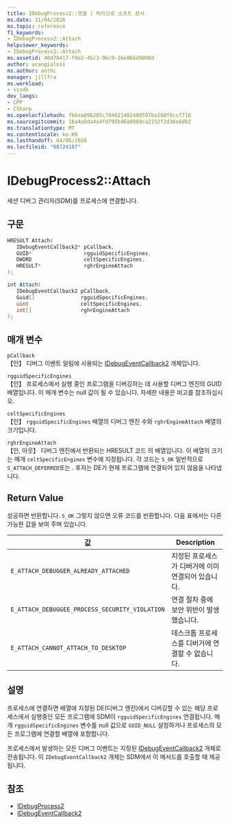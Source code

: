 ```yaml
---
title: IDebugProcess2::연결 | 마이크로 소프트 문서
ms.date: 11/04/2016
ms.topic: reference
f1_keywords:
- IDebugProcess2::Attach
helpviewer_keywords:
- IDebugProcess2::Attach
ms.assetid: 40d78417-fde2-45c3-96c9-16e06bd9008d
author: acangialosi
ms.author: anthc
manager: jillfra
ms.workload:
- vssdk
dev_langs:
- CPP
- CSharp
ms.openlocfilehash: fb6ea896285c784021402400597ba168f6ccf716
ms.sourcegitcommit: 16a4a5da4a4fd795b46a0869ca2152f2d36e6db2
ms.translationtype: MT
ms.contentlocale: ko-KR
ms.lasthandoff: 04/06/2020
ms.locfileid: "80724187"
---
```

# <a name="idebugprocess2attach"></a>IDebugProcess2::Attach
세션 디버그 관리자(SDM)를 프로세스에 연결합니다.

## <a name="syntax"></a>구문

```cpp
HRESULT Attach( 
   IDebugEventCallback2* pCallback,
   GUID*                 rgguidSpecificEngines,
   DWORD                 celtSpecificEngines,
   HRESULT*              rghrEngineAttach
);
```

```csharp
int Attach( 
   IDebugEventCallback2 pCallback,
   Guid[]               rgguidSpecificEngines,
   uint                 celtSpecificEngines,
   int[]                rghrEngineAttach
);
```

## <a name="parameters"></a>매개 변수
`pCallback`\
【인】 디버그 이벤트 알림에 사용되는 [IDebugEventCallback2](../../../extensibility/debugger/reference/idebugeventcallback2.md) 개체입니다.

`rgguidSpecificEngines`\
【인】 프로세스에서 실행 중인 프로그램을 디버깅하는 데 사용할 디버그 엔진의 GUID 배열입니다. 이 매개 변수는 null 값이 될 수 있습니다. 자세한 내용은 비고를 참조하십시오.

`celtSpecificEngines`\
【인】 `rgguidSpecificEngines` 배열의 디버그 엔진 수와 `rghrEngineAttach` 배열의 크기입니다.

`rghrEngineAttach`\
【인, 아웃】 디버그 엔진에서 반환되는 HRESULT 코드 의 배열입니다. 이 배열의 크기는 매개 `celtSpecificEngines` 변수에 지정됩니다. 각 코드는 `S_OK` 일반적으로 `S_ATTACH_DEFERRED`또는 . 후자는 DE가 현재 프로그램에 연결되어 있지 않음을 나타냅니다.

## <a name="return-value"></a>Return Value
 성공하면 반환합니다. `S_OK` 그렇지 않으면 오류 코드를 반환합니다. 다음 표에서는 다른 가능한 값을 보여 주며 있습니다.

|값|Description|
|-----------|-----------------|
|`E_ATTACH_DEBUGGER_ALREADY_ATTACHED`|지정된 프로세스가 디버거에 이미 연결되어 있습니다.|
|`E_ATTACH_DEBUGGEE_PROCESS_SECURITY_VIOLATION`|연결 절차 중에 보안 위반이 발생했습니다.|
|`E_ATTACH_CANNOT_ATTACH_TO_DESKTOP`|데스크톱 프로세스를 디버거에 연결할 수 없습니다.|

## <a name="remarks"></a>설명
 프로세스에 연결하면 배열에 지정된 DE(디버그 엔진)에서 디버깅할 수 있는 해당 프로세스에서 실행중인 모든 프로그램에 SDM이 `rgguidSpecificEngines` 연결됩니다. 매개 `rgguidSpecificEngines` 변수를 null 값으로 `GUID_NULL` 설정하거나 프로세스의 모든 프로그램에 연결할 배열에 포함합니다.

 프로세스에서 발생하는 모든 디버그 이벤트는 지정된 [IDebugEventCallback2](../../../extensibility/debugger/reference/idebugeventcallback2.md) 개체로 전송됩니다. 이 `IDebugEventCallback2` 개체는 SDM에서 이 메서드를 호출할 때 제공됩니다.

## <a name="see-also"></a>참조
- [IDebugProcess2](../../../extensibility/debugger/reference/idebugprocess2.md)
- [IDebugEventCallback2](../../../extensibility/debugger/reference/idebugeventcallback2.md)

